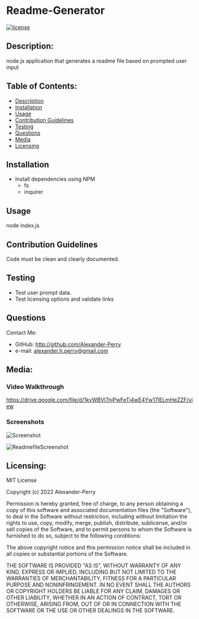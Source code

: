 
# Readme-Generator
[![license](https://img.shields.io/static/v1?label=License&message=MIT&color=blue)](https://opensource.org/licenses/MIT)
## Description: 
node.js application that generates a readme file based on prompted user input

## Table of Contents: 
* [Description](#description)
* [Installation](#installation)
* [Usage](#usage)
* [Contribution Guidelines](#contribution-guidelines)
* [Testing](#testing)
* [Questions](#questions)
* [Media](#media)
* [Licensing](#licensing)
  
## Installation
* Install dependencies using NPM
  * fs
  * inquirer

## Usage
node index.js

## Contribution Guidelines
Code must be clean and clearly documented.

## Testing
* Test user prompt data. 
* Test licensing options and validate links

## Questions
Contact Me: 
* GitHub: http://github.com/Alexander-Perry
* e-mail: alexander.h.perry@gmail.com

## Media: 
### Video Walkthrough
https://drive.google.com/file/d/1kvWBVI7njPwFeTi4wE4Yw17lELmHeZZF/view

### Screenshots
![Screenshot](https://user-images.githubusercontent.com/102524579/179400031-505a3f5d-4da5-4949-ba79-01d8ef239e9c.png)

![ReadmefileScreenshot](https://user-images.githubusercontent.com/102524579/179400040-a6d2d46b-7dbf-438b-8d43-65efd81efe84.png)




## Licensing:

MIT License

Copyright (c) 2022 Alexander-Perry
      
Permission is hereby granted, free of charge, to any person obtaining a copy
of this software and associated documentation files (the "Software"), to deal
in the Software without restriction, including without limitation the rights
to use, copy, modify, merge, publish, distribute, sublicense, and/or sell
copies of the Software, and to permit persons to whom the Software is
furnished to do so, subject to the following conditions:
      
The above copyright notice and this permission notice shall be included in all
copies or substantial portions of the Software.
      
THE SOFTWARE IS PROVIDED "AS IS", WITHOUT WARRANTY OF ANY KIND, EXPRESS OR
IMPLIED, INCLUDING BUT NOT LIMITED TO THE WARRANTIES OF MERCHANTABILITY,
FITNESS FOR A PARTICULAR PURPOSE AND NONINFRINGEMENT. IN NO EVENT SHALL THE
AUTHORS OR COPYRIGHT HOLDERS BE LIABLE FOR ANY CLAIM, DAMAGES OR OTHER
LIABILITY, WHETHER IN AN ACTION OF CONTRACT, TORT OR OTHERWISE, ARISING FROM,
OUT OF OR IN CONNECTION WITH THE SOFTWARE OR THE USE OR OTHER DEALINGS IN THE
SOFTWARE. 
